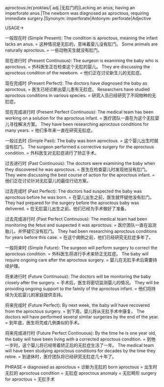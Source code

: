 aproctous:/eɪˈprɒktəs/| adj.|无肛门的|Lacking an anus; having an imperforate anus.|The newborn was diagnosed as aproctous, requiring immediate surgery.|Synonym: imperforate|Antonym: perforate|Adjective

USAGE->

一般现在时 (Simple Present):
The condition is aproctous, meaning the infant lacks an anus. = 这种情况是无肛的，意味着婴儿没有肛门。
Some animals are naturally aproctous. = 一些动物天生就没有肛门。

现在进行时 (Present Continuous):
The surgeon is examining the baby who is aproctous.  = 外科医生正在检查这个无肛的婴儿。
They are discussing the aproctous condition of the newborn. = 他们正在讨论新生儿的无肛症。

现在完成时 (Present Perfect):
The doctors have diagnosed the baby as aproctous. = 医生已经诊断出婴儿患有无肛症。
Researchers have studied aproctous conditions in various species. = 研究人员已经研究了不同物种的无肛症。

现在完成进行时 (Present Perfect Continuous):
The medical team has been working on a solution for the aproctous infant. = 医疗团队一直在为这个无肛婴儿寻找解决方案。
They have been researching aproctous conditions for many years. = 他们多年来一直在研究无肛症。

一般过去时 (Simple Past):
The baby was born aproctous. = 这个婴儿出生时就没有肛门。
The surgeon performed a corrective surgery for the aproctous condition. = 外科医生对无肛症进行了矫正手术。


过去进行时 (Past Continuous):
The doctors were examining the baby when they discovered he was aproctous. = 医生在检查婴儿时发现他没有肛门。
They were discussing the best course of action for the aproctous infant. = 他们正在讨论针对无肛婴儿的最佳行动方案。

过去完成时 (Past Perfect):
The doctors had suspected the baby was aproctous before he was born. = 在婴儿出生之前，医生就怀疑他没有肛门。
They had prepared for the surgery before the aproctous baby was delivered. = 在无肛婴儿出生之前，他们已经为手术做好了准备。

过去完成进行时 (Past Perfect Continuous):
The medical team had been monitoring the fetus and suspected it was aproctous. = 医疗团队一直在监测胎儿，并怀疑它没有肛门。
They had been researching aproctous conditions for years before this case. = 在这个病例之前，他们已经研究无肛症多年了。


一般将来时 (Simple Future):
The surgeon will perform surgery to correct the aproctous condition. = 外科医生将进行手术来矫正无肛症。
The baby will require ongoing care after the aproctous surgery. = 婴儿在无肛手术后需要持续护理。

将来进行时 (Future Continuous):
The doctors will be monitoring the baby closely after the surgery. = 手术后，医生将密切监测婴儿的情况。
They will be providing ongoing support to the family of the aproctous infant. = 他们将持续为无肛婴儿的家庭提供支持。

将来完成时 (Future Perfect):
By next week, the baby will have recovered from the aproctous surgery. = 到下周，婴儿将从无肛手术中康复。
The doctors will have performed several similar surgeries by the end of the year. = 到年底，医生将完成几例类似的手术。

将来完成进行时 (Future Perfect Continuous):
By the time he is one year old, the baby will have been living with a corrected aproctous condition. = 到他一岁时，这个婴儿将已经带着矫正后的无肛症生活了一年。
The medical team will have been studying aproctous conditions for decades by the time they retire. = 到退休时，医疗团队将已经研究无肛症几十年了。



PHRASE->
diagnosed as aproctous = 诊断为无肛的
born aproctous = 出生时无肛的
aproctous condition = 无肛症
aproctous anomaly = 无肛畸形
surgery for aproctous = 无肛手术
